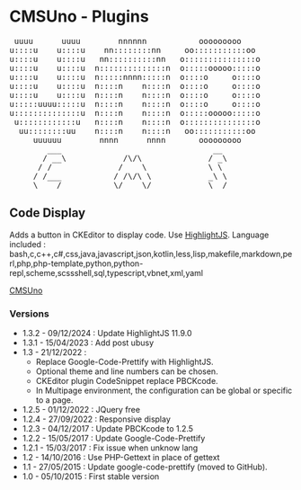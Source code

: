 CMSUno - Plugins
================

<pre>
 uuuu      uuuu        nnnnnn           ooooooooo
u::::u    u::::u    nn::::::::nn     oo:::::::::::oo
u::::u    u::::u   nn::::::::::nn   o:::::::::::::::o
u::::u    u::::u  n::::::::::::::n  o:::::ooooo:::::o
u::::u    u::::u  n:::::nnnn:::::n  o::::o     o::::o
u::::u    u::::u  n::::n    n::::n  o::::o     o::::o
u::::u    u::::u  n::::n    n::::n  o::::o     o::::o
u:::::uuuu:::::u  n::::n    n::::n  o::::o     o::::o
u::::::::::::::u  n::::n    n::::n  o:::::ooooo:::::o
 u::::::::::::u   n::::n    n::::n  o:::::::::::::::o
  uu::::::::uu    n::::n    n::::n   oo:::::::::::oo
     uuuuuu        nnnn      nnnn       ooooooooo
        ___                                __
       / __\            /\/\              / _\
      / /              /    \             \ \
     / /___           / /\/\ \            _\ \
     \____/           \/    \/            \__/
</pre>

## Code Display ##

Adds a button in CKEditor to display code.
Use [HighlightJS](https://github.com/highlightjs/highlight.js/).
Language included : bash,c,c++,c#,css,java,javascript,json,kotlin,less,lisp,makefile,markdown,perl,php,php-template,python,python-repl,scheme,scssshell,sql,typescript,vbnet,xml,yaml

[CMSUno](https://github.com/boiteasite/cmsuno)

### Versions ###

* 1.3.2 - 09/12/2024 : Update HighlightJS 11.9.0
* 1.3.1 - 15/04/2023 : Add post ubusy
* 1.3 - 21/12/2022 :
	* Replace Google-Code-Prettify with HighlightJS.
	* Optional theme and line numbers can be chosen.
	* CKEditor plugin CodeSnippet replace PBCKcode.
	* In Multipage environment, the configuration can be global or specific to a page.
* 1.2.5 - 01/12/2022 : JQuery free
* 1.2.4 - 27/09/2022 : Responsive display
* 1.2.3 - 04/12/2017 : Update PBCKcode to 1.2.5
* 1.2.2 - 15/05/2017 : Update Google-Code-Prettify
* 1.2.1 - 15/03/2017 : Fix issue when unknow lang
* 1.2 - 14/10/2016 : Use PHP-Gettext in place of gettext
* 1.1 - 27/05/2015 : Update google-code-prettify (moved to GitHub).
* 1.0 - 05/10/2015 : First stable version
